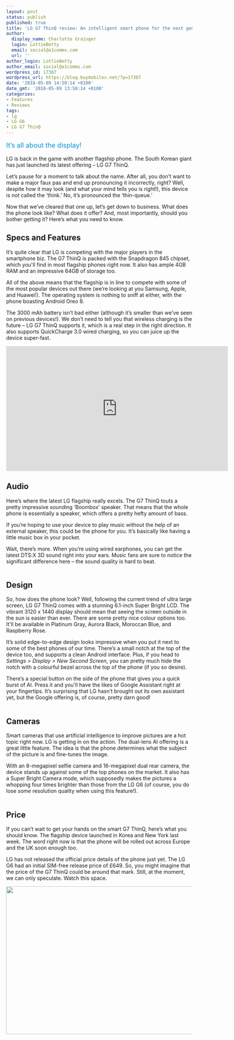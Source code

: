```yaml
---
layout: post
status: publish
published: true
title: 'LG G7 ThinQ review: An intelligent smart phone for the next generation'
author:
  display_name: Charlotte Grainger
  login: LottieBetty
  email: social@a1comms.com
  url: ''
author_login: LottieBetty
author_email: social@a1comms.com
wordpress_id: 17387
wordpress_url: https://blog.buymobiles.net/?p=17387
date: '2018-05-09 14:50:14 +0100'
date_gmt: '2018-05-09 13:50:14 +0100'
categories:
- Features
- Reviews
tags:
- lg
- LG G6
- LG G7 ThinQ
---
```

<p><span class="postStandFirst" style="color: #0896d5; line-height: 26px; font-size: 18px;">It&rsquo;s all about the display!</span></p>
<p>LG is back in the game with another flagship phone. The South Korean giant has just launched its latest offering &ndash; LG G7 ThinQ.</p>
<p>Let&rsquo;s pause for a moment to talk about the name. After all, you don&rsquo;t want to make a major faux pas and end up pronouncing it incorrectly, right? Well, despite how it may look (and what your mind tells you is right!), this device is not called the &lsquo;think.&rsquo; No, it&rsquo;s pronounced the &lsquo;thin-queue.&rsquo;</p>
<p>Now that we&rsquo;ve cleared that one up, let&rsquo;s get down to business. What does the phone look like? What does it offer? And, most importantly, should you bother getting it? Here&rsquo;s what you need to know.</p>
<h2>Specs and Features</h2>
<p>It&rsquo;s quite clear that LG is competing with the major players in the smartphone biz. The G7 ThinQ is packed with the Snapdragon 845 chipset, which you'll find in most flagship phones right now. It also has ample 4GB RAM and an impressive 64GB of storage too.</p>
<p>All of the above means that the flagship is in line to compete with some of the most popular devices out there (we&rsquo;re looking at you Samsung, Apple, and Huawei!). The operating system is nothing to sniff at either, with the phone boasting Android Oreo 8.</p>
<p>The 3000 mAh battery isn&rsquo;t bad either (although it&rsquo;s smaller than we&rsquo;ve seen on previous devices!). We don&rsquo;t need to tell you that wireless charging is the future &ndash; LG G7 ThinQ supports it, which is a real step in the right direction. It also supports QuickCharge 3.0 wired charging, so you can juice up the device super-fast.</p>
<p><iframe src="https://www.youtube.com/embed/ybG8iWK4e2I" width="600" height="338" frameborder="0" allowfullscreen="allowfullscreen"></iframe></p>
<h2>Audio</h2>
<p>Here&rsquo;s where the latest LG flagship really excels. The G7 ThinQ touts a pretty impressive sounding &lsquo;Boombox&rsquo; speaker. That means that the whole phone is essentially a speaker, which offers a pretty hefty amount of bass.</p>
<p>If you&rsquo;re hoping to use your device to play music without the help of an external speaker, this could be the phone for you. It&rsquo;s basically like having a little music box in your pocket.</p>
<p>Wait, there&rsquo;s more. When you&rsquo;re using wired earphones, you can get the latest DTS:X 3D sound right into your ears. Music fans are sure to notice the significant difference here &ndash;&nbsp;the sound quality is hard to beat.</p>
<p><img class="aligncenter size-full wp-image-17395" src="https://lh3.googleusercontent.com/uXB0r1PjSivM3GESEfZTp_WgPSk3UgFjHSeV5tuOqRygUhiOf7Al4dKm5ZxrVeTy0cv_qWSN8YPbuKWPZmUMsho=s0" alt="" /></p>
<h2>Design</h2>
<p>So, how does the phone look? Well, following the current trend of ultra large screen, LG G7 ThinQ comes with a stunning 6.1-inch Super Bright LCD. The vibrant 3120 x 1440 display should mean that seeing the screen outside in the sun is easier than ever. There are some pretty nice colour options too. It'll be available in Platinum Gray, Aurora Black, Moroccan Blue, and Raspberry Rose.</p>
<p>It&rsquo;s solid edge-to-edge design looks impressive when you put it next to some of the best phones of our time. There&rsquo;s a small notch at the top of the device too, and supports a clean Android interface. Plus, if you head to <em>Settings > Display > New Second Screen,</em> you can pretty much hide the notch with a colourful bezel across the top of the phone (if you so desire).</p>
<p>There&rsquo;s a special button on the side of the phone that gives you a quick burst of AI. Press it and you'll have the likes of Google Assistant right at your fingertips. It&rsquo;s surprising that LG hasn&rsquo;t brought out its own assistant yet, but the Google offering is, of course, pretty darn good!</p>
<p><img class="aligncenter size-full wp-image-17393" src="https://lh3.googleusercontent.com/yIHp27nRXC5peOIkwJ-JPx9zWS4BzchmAGugUIy37bmllmvKUpU2mP20PLdt3lnMf6NBhlQ2ot0lvrbiTtqOnCo=s0" alt="" /></p>
<h2>Cameras</h2>
<p>Smart cameras that use artificial intelligence to improve pictures are a hot topic right now. LG is getting in on the action. The dual-lens AI offering is a great little feature. The idea is that the phone determines what the subject of the picture is and fine-tunes the image.</p>
<p>With an 8-megapixel selfie camera and 16-megapixel dual rear camera, the device stands up against some of the top phones on the market. It also has a Super Bright Camera mode, which supposedly makes the pictures a whopping four times brighter than those from the LG G6 (of course, you do lose <em>some </em>resolution quality when using this feature!).</p>
<p><img class="aligncenter size-full wp-image-17394" src="https://lh3.googleusercontent.com/B5u_2ef7MLh6lrjjEyOKx3n9uz98INYXLSYLYfn-kDeUDWWoXqOhYQ9UkhEmU6vm_n5DntyrEiQbR0uIJxpCyBC6=s0" alt="" /></p>
<h2>Price</h2>
<p>If you can&rsquo;t wait to get your hands on the smart G7 ThinQ, here&rsquo;s what you should know. The flagship device launched in Korea and New York last week. The word right now is that the phone will be rolled out across Europe and the UK soon enough too.</p>
<p>LG has not released the official price details of the phone just yet. The LG G6 had an initial SIM-free release price of &pound;649. So, you might imagine that the price of the G7 ThinQ could be around that mark. Still, at the moment, we can only speculate. Watch this space.</p>
<p><a href="https://www.buymobiles.net/lg" target="_blank" rel="noopener noreferrer"><img class="aligncenter wp-image-17401 size-full" src="https://lh3.googleusercontent.com/O0nueI73IpdR50oYdlqqAix9XU8LhFk55NVe39cRSA1xBpPwhaa7ttGrurgnoGhIodhb8TffeSOSDEbLwa9lQzopkQ=s0" alt="" width="600" height="400" /></a></p>
